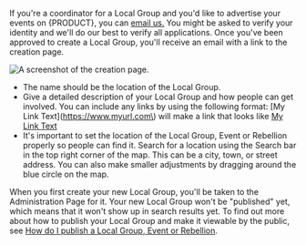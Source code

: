 If you're a coordinator for a Local Group and you'd like to advertise your events on {PRODUCT}, you can [email us.](mailto:{SUPPORT_EMAIL}?subject=Local%20Group%20Application) You might be asked to verify your identity and we'll do our best to verify all applications. Once you've been approved to create a Local Group, you'll receive an email with a link to the creation page.

![A screenshot of the creation page.](../../img/faq/crud_createlocalgroup.png)

- The name should be the location of the Local Group.
- Give a detailed description of your Local Group and how people can get involved. You can include any links by using the following format: \[My Link Text\]\(https://www.myurl.com\) will make a link that looks like [My Link Text](https://www.myurl.com)
- It's important to set the location of the Local Group, Event or Rebellion properly so people can find it. Search for a location using the Search <i class="fas fa-search"></i> bar in the top right corner of the map. This can be a city, town, or street address. You can also make smaller adjustments by dragging around the blue circle on the map.

When you first create your new Local Group, you'll be taken to the Administration Page for it. Your new Local Group won't be "published" yet, which means that it won't show up in search results yet. To find out more about how to publish your Local Group and make it viewable by the public, see [How do I publish a Local Group, Event or Rebellion](#foradministrators_howdoipublishalocalgroupeventorrebe).
